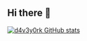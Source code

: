 ## Hi there 👋
[![d4v3y0rk GitHub stats](https://stats.zt.d4v3y0rk.com/?username=d4v3y0rk&show_icons=true&theme=radical&include_all_commits=true&show=reviews,prs_merged)](https://github.com/anuraghazra/github-readme-stats)
<!--
**d4v3y0rk/d4v3y0rk** is a ✨ _special_ ✨ repository because its `README.md` (this file) appears on your GitHub profile.

Here are some ideas to get you started:

- 🔭 I’m currently working on ...
- 🌱 I’m currently learning ...
- 👯 I’m looking to collaborate on ...
- 🤔 I’m looking for help with ...
- 💬 Ask me about ...
- 📫 How to reach me: ...
- 😄 Pronouns: ...
- ⚡ Fun fact: ...
-->
